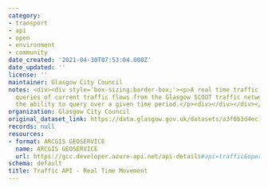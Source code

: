```yaml
---
category:
- transport
- api
- open
- environment
- community
date_created: '2021-04-30T07:53:04.000Z'
date_updated: ''
license: ''
maintainer: Glasgow City Council
notes: <div><div style='box-sizing:border-box;'><p>A real time traffic API allowing
  queries of current traffic flows from the Glasgow SCOOT traffic network and also
  the ability to query over a given time period.</p><div></div></div></div>
organization: Glasgow City Council
original_dataset_link: https://data.glasgow.gov.uk/datasets/a3f0b3d4ec154dca9771e0fa4ede23ca
records: null
resources:
- format: ARCGIS GEOSERVICE
  name: ARCGIS GEOSERVICE
  url: https://gcc.developer.azure-api.net/api-details#api=traffic&operation=movement
schema: default
title: Traffic API - Real Time Movement
---
```

